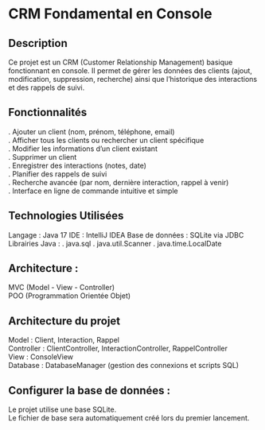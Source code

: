 # CRM Fondamental en Console
## Description  

Ce projet est un CRM (Customer Relationship Management) basique fonctionnant en console.
Il permet de gérer les données des clients (ajout, modification, suppression, recherche) ainsi que l’historique des interactions et des rappels de suivi.

## Fonctionnalités

. Ajouter un client (nom, prénom, téléphone, email)  
. Afficher tous les clients ou rechercher un client spécifique  
. Modifier les informations d’un client existant  
. Supprimer un client  
. Enregistrer des interactions (notes, date)  
. Planifier des rappels de suivi  
. Recherche avancée (par nom, dernière interaction, rappel à venir)  
. Interface en ligne de commande intuitive et simple  

## Technologies Utilisées

Langage : Java 17
IDE : IntelliJ IDEA
Base de données : SQLite via JDBC
Librairies Java :
. java.sql
. java.util.Scanner
. java.time.LocalDate

## Architecture :

MVC (Model - View - Controller)  
POO (Programmation Orientée Objet)  

## Architecture du projet

Model : Client, Interaction, Rappel  
Controller : ClientController, InteractionController, RappelController  
View : ConsoleView  
Database : DatabaseManager (gestion des connexions et scripts SQL)  

## Configurer la base de données :

Le projet utilise une base SQLite.  
Le fichier de base sera automatiquement créé lors du premier lancement.
